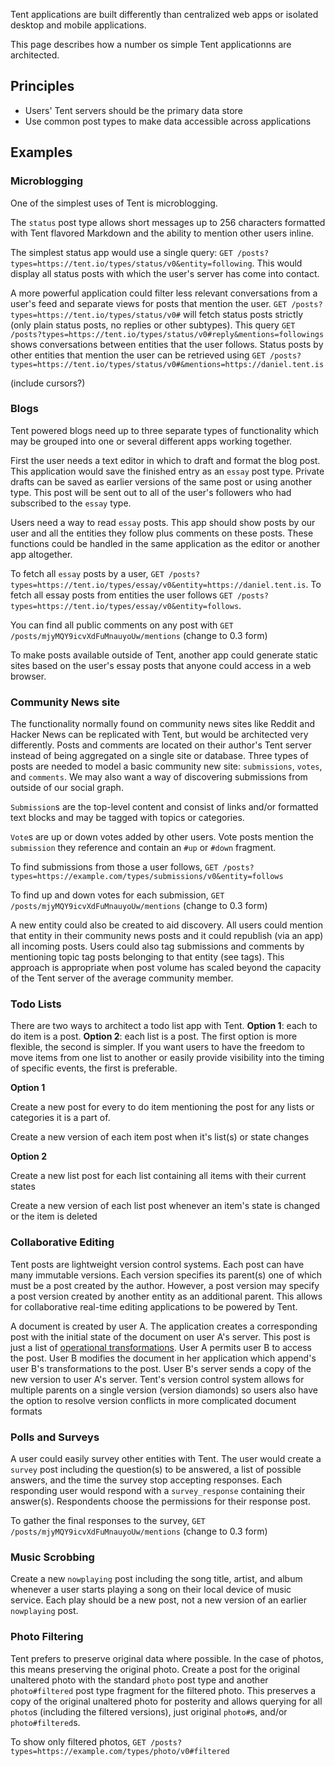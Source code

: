 Tent applications are built differently than centralized web apps or isolated desktop and mobile applications.

This page describes how a number os simple Tent applicationns are architected.

## Principles

 - Users' Tent servers should be the primary data store
 - Use common post types to make data accessible across applications

## Examples

### Microblogging
  
  One of the simplest uses of Tent is microblogging.

  The `status` post type allows short messages up to 256 characters formatted with Tent flavored Markdown and the ability to mention other users inline.
    
  The simplest status app would use a single query: `GET /posts?types=https://tent.io/types/status/v0&entity=following`. This would display all status posts with which the user's server has come into contact. 

  A more powerful application could filter less relevant conversations from a user's feed and separate views for posts that mention the user. `GET /posts?types=https://tent.io/types/status/v0#` will fetch status posts strictly (only plain status posts, no replies or other subtypes). This query `GET /posts?types=https://tent.io/types/status/v0#reply&mentions=followings` shows conversations between entities that the user follows. Status posts by other entities that mention the user can be retrieved using `GET /posts?types=https://tent.io/types/status/v0#&mentions=https://daniel.tent.is`

(include cursors?)

### Blogs 

  Tent powered blogs need up to three separate types of functionality which may be grouped into one or several different apps working together.
  
  First the user needs a text editor in which to draft and format the blog post. This application would save the finished entry as an `essay` post type. Private drafts can be saved as earlier versions of the same post or using another type. This post will be sent out to all of the user's followers who had subscribed to the `essay` type.

  Users need a way to read `essay` posts. This app should show posts by our user and all the entities they follow plus comments on these posts. These functions could be handled in the same application as the editor or another app altogether. 
  
  To fetch all `essay` posts by a user, `GET /posts?types=https://tent.io/types/essay/v0&entity=https://daniel.tent.is`. To fetch all essay posts from entities the user follows `GET /posts?types=https://tent.io/types/essay/v0&entity=follows`.
  
  You can find all public comments on any post with `GET /posts/mjyMQY9icvXdFuMnauyoUw/mentions` (change to 0.3 form)
  
  To make posts available outside of Tent, another app could generate static sites based on the user's essay posts that anyone could access in a web browser.
  
### Community News site

  The functionality normally found on community news sites like Reddit and Hacker News can be replicated with Tent, but would be architected very differently. Posts and comments are located on their author's Tent server instead of being aggregated on a single site or database. Three types of posts are needed to model a basic community new site: `submissions`, `votes`, and `comments`. We may also want a way of discovering submissions from outside of our social graph.
  
  `Submission`s are the top-level content and consist of links and/or formatted text blocks and may be tagged with topics or categories.
  
  `Vote`s are up or down votes added by other users. Vote posts mention the `submission` they reference and contain an `#up` or `#down` fragment.
  
  To find submissions from those a user follows, `GET /posts?types=https://example.com/types/submissions/v0&entity=follows`
  
  To find up and down votes for each submission, `GET /posts/mjyMQY9icvXdFuMnauyoUw/mentions` (change to 0.3 form)
  
  A new entity could also be created to aid discovery. All users could mention that entity in their community news posts and it could republish (via an app) all incoming posts. Users could also tag submissions and comments by mentioning topic tag posts belonging to that entity (see tags). This approach is appropriate when post volume has scaled beyond the capacity of the Tent server of the average community member.
  
  
### Todo Lists 

  There are two ways to architect a todo list app with Tent. **Option 1**: each to do item is a post. **Option 2**: each list is a post. The first option is more flexible, the second is simpler. If you want users to have the freedom to move items from one list to another or easily provide visibility into the timing of specific events, the first is preferable.
  
**Option 1**
  
  Create a new post for every to do item mentioning the post for any lists or categories it is a part of.
 
  Create a new version of each item post when it's list(s) or state changes
  
 **Option 2**

  Create a new list post for each list containing all items with their current states
  
  Create a new version of each list post whenever an item's state is changed or the item is deleted 
  
### Collaborative Editing

  Tent posts are lightweight version control systems. Each post can have many immutable versions. Each version specifies its parent(s) one of which must be a post created by the author. However, a post version may specify a post version created by another entity as an additional parent. This allows for collaborative real-time editing applications to be powered by Tent.
  
  A document is created by user A. The application creates a corresponding post with the initial state of the document on user A's server. This post is just a list of [operational transformations](https://en.wikipedia.org/wiki/Operational_transformation). User A permits user B to access the post. User B modifies the document in her application which append's user B's transformations to the post. User B's server sends a copy of the new version to user A's server. Tent's version control system allows for multiple parents on a single version (version diamonds) so users also have the option to resolve version conflicts in more complicated document formats
  
### Polls and Surveys

  A user could easily survey other entities with Tent. The user would create a `survey` post including the question(s) to be answered, a list of possible answers, and the time the survey stop accepting responses. Each responding user would respond with a `survey_response` containing their answer(s). Respondents choose the permissions for their response post.
  
  To gather the final responses to the survey, `GET /posts/mjyMQY9icvXdFuMnauyoUw/mentions` (change to 0.3 form)
  
### Music Scrobbing 
  
  Create a new `nowplaying` post including the song title, artist, and album whenever a user starts playing a song on their local device of music service. Each play should be a new post, not a new version of an earlier `nowplaying` post.
  
### Photo Filtering  

  Tent prefers to preserve original data where possible. In the case of photos, this means preserving the original photo. Create a post for the original unaltered photo with the standard `photo` post type and another `photo#filtered` post type fragment for the filtered photo. This preserves a copy of the original unaltered photo for posterity and allows querying for all `photo`s (including the filtered versions), just original `photo#`s, and/or `photo#filtered`s. 
  
  To show only filtered photos, `GET /posts?types=https://example.com/types/photo/v0#filtered`
